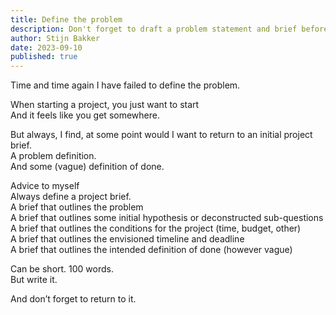 ```yaml
---
title: Define the problem
description: Don't forget to draft a problem statement and brief before starting
author: Stijn Bakker
date: 2023-09-10
published: true
---
```


Time and time again I have failed to define the problem.

When starting a project, you just want to start<br/>
And it feels like you get somewhere.

But always, I find, at some point would I want to return to an initial project brief.<br/>
A problem definition.<br/>
And some (vague) definition of done.

Advice to myself<br/>
Always define a project brief.<br/>
A brief that outlines the problem<br/>
A brief that outlines some initial hypothesis or deconstructed sub-questions<br/>
A brief that outlines the conditions for the project (time, budget, other)<br/>
A brief that outlines the envisioned timeline and deadline<br/>
A brief that outlines the intended definition of done (however vague)

Can be short. 100 words.<br/>
But write it.

And don’t forget to return to it.
